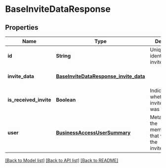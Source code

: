 # BaseInviteDataResponse
## Properties

| Name | Type | Description | Notes |
|------------ | ------------- | ------------- | -------------|
| **id** | **String** | Unique identifier of the invite/request. | [optional] [default to null] |
| **invite\_data** | [**BaseInviteDataResponse_invite_data**](BaseInviteDataResponse_invite_data.md) |  | [optional] [default to null] |
| **is\_received\_invite** | **Boolean** | Indicates whether the invite/request was received. | [optional] [default to null] |
| **user** | [**BusinessAccessUserSummary**](BusinessAccessUserSummary.md) | Metadata for the member/partner that was sent the invite/request. | [optional] [default to null] |

[[Back to Model list]](../README.md#documentation-for-models) [[Back to API list]](../README.md#documentation-for-api-endpoints) [[Back to README]](../README.md)

